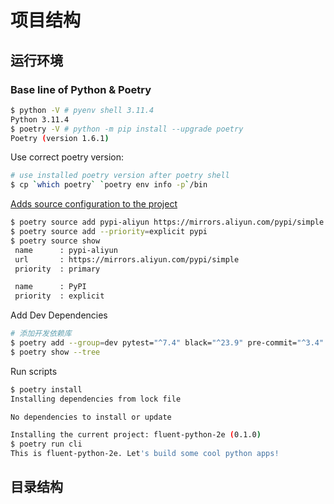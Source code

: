 # 项目结构

## 运行环境

### Base line of Python & Poetry

```bash
$ python -V # pyenv shell 3.11.4
Python 3.11.4
$ poetry -V # python -m pip install --upgrade poetry
Poetry (version 1.6.1)
```

Use correct poetry version:

```bash
# use installed poetry version after poetry shell
$ cp `which poetry` `poetry env info -p`/bin
```

[Adds source configuration to the project](https://python-poetry.org/docs/cli/#source-add)

```bash
$ poetry source add pypi-aliyun https://mirrors.aliyun.com/pypi/simple
$ poetry source add --priority=explicit pypi
$ poetry source show
 name      : pypi-aliyun
 url       : https://mirrors.aliyun.com/pypi/simple
 priority  : primary                                

 name      : PyPI
 priority  : explicit
```

Add Dev Dependencies

```bash
# 添加开发依赖库
$ poetry add --group=dev pytest="^7.4" black="^23.9" pre-commit="^3.4" isort="^5.12" autoflake="^2.2" flake8="^6.1" mypy="^1.5"
$ poetry show --tree
```

Run scripts

```bash
$ poetry install
Installing dependencies from lock file

No dependencies to install or update

Installing the current project: fluent-python-2e (0.1.0)
$ poetry run cli
This is fluent-python-2e. Let's build some cool python apps!
```

## 目录结构
